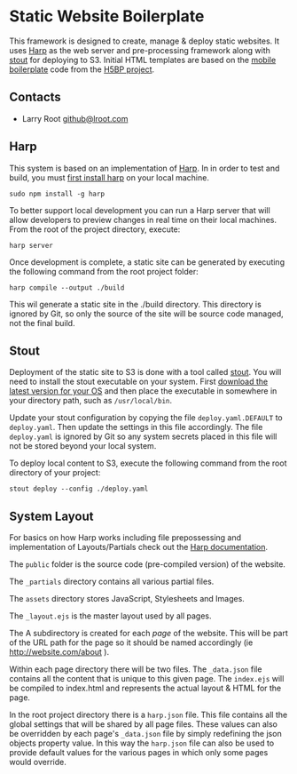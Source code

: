 # Static Website Boilerplate

This framework is designed to create, manage & deploy static websites. It uses
[Harp](http://harpjs.com/) as the web server and pre-processing framework along 
with [stout](http://stout.is/) for deploying to S3. Initial HTML templates are 
based on the [mobile boilerplate](https://html5boilerplate.com/mobile/) code 
from the [H5BP project](https://github.com/h5bp).

## Contacts
- Larry Root <github@lroot.com>

## Harp

This system is based on an implementation of [Harp](http://harpjs.com/). In in
order to test and build, you must [first install harp](http://harpjs.com/docs/quick-start) 
on your local machine.

```shell
sudo npm install -g harp
```

To better support local development you can run a Harp server that will allow
developers to preview changes in real time on their local machines. From the 
root of the project directory, execute:

```shell
harp server 		
```

Once development is complete, a static site can be generated by executing the
following command from the root project folder:

```shell
harp compile --output ./build 		
```

This wil generate a static site in the ./build directory. This directory is 
ignored by Git, so only the source of the site will be source code managed, not
the final build.

## Stout

Deployment of the static site to S3 is done with a tool called [stout](http://stout.is/).
You will need to install the stout executable on your system. First [download 
the latest version for your OS](https://github.com/EagerIO/Stout/releases) and 
then place the executable in somewhere in your directory path, such as `/usr/local/bin`.

Update your stout configuration by copying the file `deploy.yaml.DEFAULT` to 
`deploy.yaml`. Then update the settings in this file accordingly. The file `deploy.yaml`
is ignored by Git so any system secrets placed in this file will not be stored 
beyond your local system.

To deploy local content to S3, execute the following command from the root directory
of your project:

```shell
stout deploy --config ./deploy.yaml 		
```

## System Layout
For basics on how Harp works including file prepossessing and implementation of 
Layouts/Partials check out the [Harp documentation](http://harpjs.com/docs/).

The `public` folder is the source code (pre-compiled version) of the website. 

The `_partials` directory contains all various partial files.
 
The `assets` directory stores JavaScript, Stylesheets and Images.
 
The `_layout.ejs` is the master layout used by all pages.
 
The A subdirectory is created for each _page_ of the website. This will 
be part of the URL path for the page so it should be named accordingly 
(ie http://website.com/about ).

Within each page directory there will be two files. The `_data.json` file 
contains all the content that is unique to this given page. The `index.ejs` will
be compiled to index.html and represents the actual layout & HTML for the page.

In the root project directory there is a `harp.json` file. This file contains all
the global settings that will be shared by all page files. These values can
also be overridden by each page's `_data.json` file by simply redefining the
json objects property value. In this way the `harp.json` file can also be used
to provide default values for the various pages in which only some pages would 
override.

